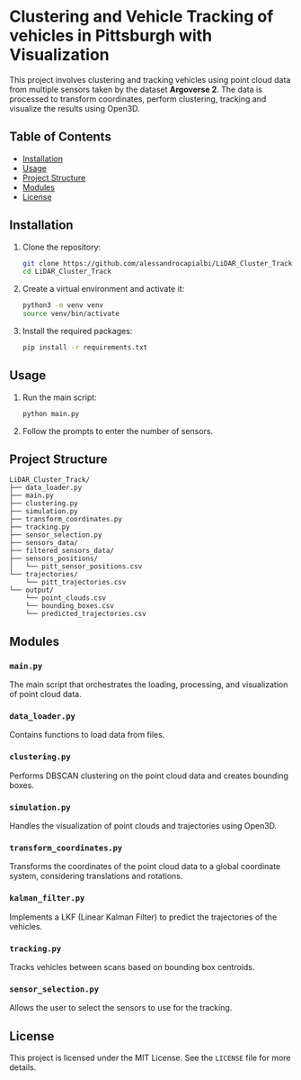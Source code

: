 # Clustering and Vehicle Tracking of vehicles in Pittsburgh with Visualization

This project involves clustering and tracking vehicles using point cloud data from multiple sensors taken by the dataset **Argoverse 2**. The data is processed to transform coordinates, perform clustering, tracking and visualize the results using Open3D.

## Table of Contents
- [Installation](#installation)
- [Usage](#usage)
- [Project Structure](#project-structure)
- [Modules](#modules)
- [License](#license)

## Installation

1. Clone the repository:
    ```sh
    git clone https://github.com/alessandrocapialbi/LiDAR_Cluster_Track
    cd LiDAR_Cluster_Track
    ```

2. Create a virtual environment and activate it:
    ```sh
    python3 -m venv venv
    source venv/bin/activate
    ```

3. Install the required packages:
    ```sh
    pip install -r requirements.txt
    ```

## Usage

1. Run the main script:
    ```sh
    python main.py
    ```

2. Follow the prompts to enter the number of sensors.

## Project Structure

```plaintext
LiDAR_Cluster_Track/
├── data_loader.py
├── main.py
├── clustering.py
├── simulation.py
├── transform_coordinates.py
├── tracking.py
├── sensor_selection.py
├── sensors_data/
├── filtered_sensors_data/
├── sensors_positions/
│   └── pitt_sensor_positions.csv
└── trajectories/
    └── pitt_trajectories.csv
└── output/
    └── point_clouds.csv
    └── bounding_boxes.csv
    └── predicted_trajectories.csv

```

## Modules

### `main.py`
The main script that orchestrates the loading, processing, and visualization of point cloud data.

### `data_loader.py`
Contains functions to load data from files.

### `clustering.py`
Performs DBSCAN clustering on the point cloud data and creates bounding boxes.

### `simulation.py`
Handles the visualization of point clouds and trajectories using Open3D.

### `transform_coordinates.py`
Transforms the coordinates of the point cloud data to a global coordinate system, considering translations and rotations.

### `kalman_filter.py`
Implements a LKF (Linear Kalman Filter) to predict the trajectories of the vehicles.

### `tracking.py`
Tracks vehicles between scans based on bounding box centroids.

### `sensor_selection.py`
Allows the user to select the sensors to use for the tracking.

## License

This project is licensed under the MIT License. See the `LICENSE` file for more details.
